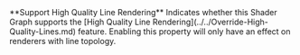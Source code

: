 ﻿<tr>
<td>**Support High Quality Line Rendering**</td>
<td>
Indicates whether this Shader Graph supports the [High Quality Line Rendering](../../Override-High-Quality-Lines.md) feature. Enabling this property will only have an effect on renderers with line topology. 
</td>
</tr>
